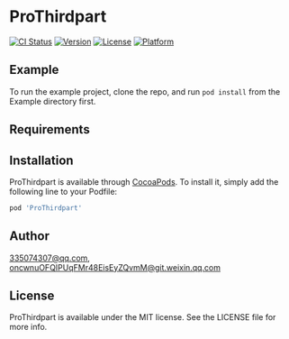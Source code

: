 # ProThirdpart

[![CI Status](https://img.shields.io/travis/335074307@qq.com/ProThirdpart.svg?style=flat)](https://travis-ci.org/335074307@qq.com/ProThirdpart)
[![Version](https://img.shields.io/cocoapods/v/ProThirdpart.svg?style=flat)](https://cocoapods.org/pods/ProThirdpart)
[![License](https://img.shields.io/cocoapods/l/ProThirdpart.svg?style=flat)](https://cocoapods.org/pods/ProThirdpart)
[![Platform](https://img.shields.io/cocoapods/p/ProThirdpart.svg?style=flat)](https://cocoapods.org/pods/ProThirdpart)

## Example

To run the example project, clone the repo, and run `pod install` from the Example directory first.

## Requirements

## Installation

ProThirdpart is available through [CocoaPods](https://cocoapods.org). To install
it, simply add the following line to your Podfile:

```ruby
pod 'ProThirdpart'
```

## Author

335074307@qq.com, oncwnuOFQIPUqFMr48EisEyZQvmM@git.weixin.qq.com

## License

ProThirdpart is available under the MIT license. See the LICENSE file for more info.
